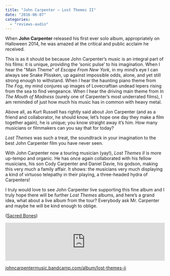 ```yaml
---
title: "John Carpenter – Lost Themes II"
date: "2016-06-07"
categories: 
  - "reviews-audio"
---
```


When **John Carpenter** released his first ever solo album, appropriately on Halloween 2014, he was amazed at the critical and public acclaim he received.

This is as it should be because John Carpenter’s music is an integral part of his films: it is unique, providing the ‘sonic pulse’ to his imagination. When I hear the "Main Theme" of _Escape From New York_, in my mind’s eye I can always see Snake Plissken, up against impossible odds, alone, and yet still strong enough to withstand. When I hear the haunting piano theme from _The Fog_, my mind conjures up images of Lovecraftian undead lepers rising from the sea to find vengeance. When I hear the driving main theme from _In The Mouth of Madness_ (surely one of Carpenter’s most underrated films), I am reminded of just how much his music has in common with heavy metal.

Above all, as Kurt Russell has rightly said about Jon Carpenter (and as a friend and collaborator, he should know, let’s hope one day they make a film together again), he is unique; you know straight away it’s him. How many musicians or filmmakers can you say that for today?

_Lost Themes_ was such a treat, the soundtrack in your imagination to the best John Carpenter film you have never seen.

With John Carpenter now a touring musician (yay!), _Lost Themes II_ is more up-tempo and organic. He has once again collaborated with his fellow musicians, his son Cody Carpenter and Daniel Davie, his godson, making this very much a family affair. It shows: the musicians very much displaying a kind of virtuoso telepathy in their playing, a three-headed hydra of Carpenters!

I truly would love to see John Carpenter live supporting this fine album and I truly hope there will be further _Lost Themes_ albums, and here’s a grand idea, what about a live album from the tour? Everybody ask Mr. Carpenter and maybe he will be kind enough to oblige.

([Sacred Bones](https://sacredbonesrecords.bandcamp.com/))

<iframe style="border: 0; width: 100%; height: 120px;" src="https://bandcamp.com/EmbeddedPlayer/album=1375196600/size=large/bgcol=ffffff/linkcol=0687f5/tracklist=false/artwork=small/transparent=true/" width="300" height="150" seamless=""><a href="http://johncarpentermusic.bandcamp.com/album/lost-themes-ii">Lost Themes II by John Carpenter</a></iframe>

[johncarpentermusic.bandcamp.com/album/lost-themes-ii](http://johncarpentermusic.bandcamp.com/album/lost-themes-ii)
